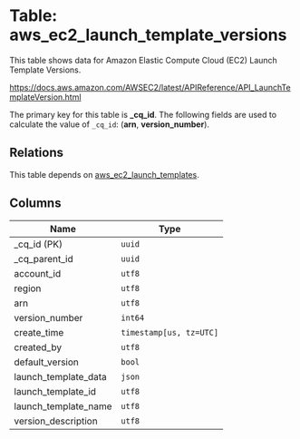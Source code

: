 # Table: aws_ec2_launch_template_versions

This table shows data for Amazon Elastic Compute Cloud (EC2) Launch Template Versions.

https://docs.aws.amazon.com/AWSEC2/latest/APIReference/API_LaunchTemplateVersion.html

The primary key for this table is **_cq_id**.
The following fields are used to calculate the value of `_cq_id`: (**arn**, **version_number**).
## Relations

This table depends on [aws_ec2_launch_templates](aws_ec2_launch_templates.md).

## Columns

| Name          | Type          |
| ------------- | ------------- |
|_cq_id (PK)|`uuid`|
|_cq_parent_id|`uuid`|
|account_id|`utf8`|
|region|`utf8`|
|arn|`utf8`|
|version_number|`int64`|
|create_time|`timestamp[us, tz=UTC]`|
|created_by|`utf8`|
|default_version|`bool`|
|launch_template_data|`json`|
|launch_template_id|`utf8`|
|launch_template_name|`utf8`|
|version_description|`utf8`|